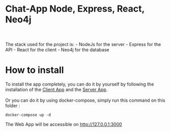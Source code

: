 # Chat-App Node, Express, React, Neo4j
<br>
<br>
The stack used for the project is:
- NodeJs for the server
- Express for the API
- React for the client
- Neo4j for the database
<br>

# How to install
To install the app completely, you can do it by yourself by following the installation of the [Client App](./client/README.md) and the [Server App](./server/README.md).
<br>
<br>
Or you can do it by using docker-compose, simply run this command on this folder :
<br>

```
docker-compose up -d
```

The Web App will be accessible on <a href="http://127.0.0.1:3000">http://127.0.0.1:3000</a>
